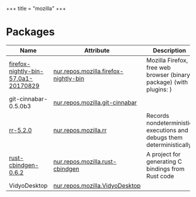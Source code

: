 
+++
title = "mozilla"
+++

# Packages

Name | Attribute | Description
-----|-----------|------------
[firefox-nightly-bin-57.0a1-20170829](http://www.mozilla.org/firefox/)|[nur.repos.mozilla.firefox-nightly-bin](https://github.com/nix-community/nur-combined/tree/master/repos/mozilla)|Mozilla Firefox, free web browser (binary package) (with plugins: )
git-cinnabar-0.5.0b3|[nur.repos.mozilla.git-cinnabar](https://github.com/nix-community/nur-combined/tree/master/repos/mozilla/pkgs/git-cinnabar/default.nix#L16)|
[rr-5.2.0](https://rr-project.org/)|[nur.repos.mozilla.rr](https://github.com/nix-community/nur-combined/tree/master/repos/mozilla)|Records nondeterministic executions and debugs them deterministically
[rust-cbindgen-0.6.2](https://github.com/eqrion/cbindgen)|[nur.repos.mozilla.rust-cbindgen](https://github.com/nix-community/nur-combined/tree/master/repos/mozilla)|A project for generating C bindings from Rust code
VidyoDesktop|[nur.repos.mozilla.VidyoDesktop](https://github.com/nix-community/nur-combined/tree/master/repos/mozilla)|

